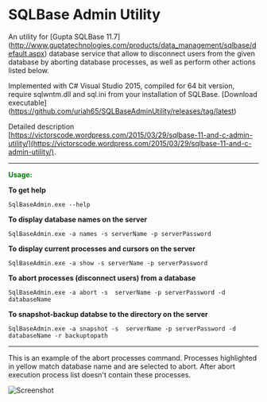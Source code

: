 # SQLBase Admin Utility

An utility for [Gupta SQLBase 11.7] (http://www.guptatechnologies.com/products/data_management/sqlbase/default.aspx) database service that allow to disconnect users from the given database by aborting database processes, as well as perform other actions listed below.

Implemented with C# Visual Studio 2015, compiled for 64 bit version, require sqlwntm.dll and sql.ini from your installation of SQLBase. [Download executable] (https://github.com/uriah65/SQLBaseAdminUtility/releases/tag/latest)

Detailed description [https://victorscode.wordpress.com/2015/03/29/sqlbase-11-and-c-admin-utility/](https://victorscode.wordpress.com/2015/03/29/sqlbase-11-and-c-admin-utility/).

---
<span style="color: green; font-weight: bold;">Usage:</span>

**To get help**
```
SqlBaseAdmin.exe --help
```
**To display database names on the server**
```
SqlBaseAdmin.exe -a names -s serverName -p serverPassword
```
**To display current processes and cursors on the server**
```
SqlBaseAdmin.exe -a show -s serverName -p serverPassword
```
**To abort processes (disconnect users) from a database**
```
SqlBaseAdmin.exe -a abort -s  serverName -p serverPassword -d databaseName
```
**To snapshot-backup databse to the directory on the server**
```
SqlBaseAdmin.exe -a snapshot -s  serverName -p serverPassword -d databaseName -r backuptopath
```
___
This is an example of the abort processes command. Processes highlighted in yellow match database name and are selected to abort. 
After abort execution process list doesn't contain these processes.


![Screenshot](https://victorscode.files.wordpress.com/2015/03/abortsnapshot1.png "Screen shot")
